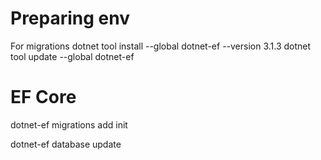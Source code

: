 # Preparing env
For migrations
dotnet tool install --global dotnet-ef --version 3.1.3
dotnet tool update --global dotnet-ef


# EF Core
dotnet-ef migrations add init

dotnet-ef database update